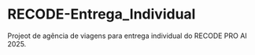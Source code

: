 # RECODE-Entrega_Individual
 Projeot de agência de viagens para entrega individual do RECODE PRO AI 2025.
